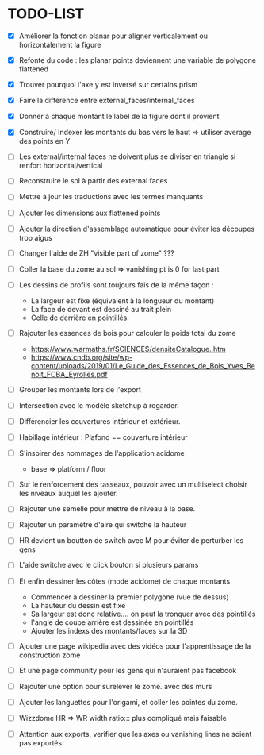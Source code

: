 # TODO-LIST

* [x] Améliorer la fonction planar pour aligner verticalement ou horizontalement la figure
* [x] Refonte du code : les planar points deviennent une variable de polygone flattened
* [x] Trouver pourquoi l'axe y est inversé sur certains prism
* [x] Faire la différence entre external_faces/internal_faces
* [x] Donner à chaque montant le label de la figure dont il provient
* [x] Construire/ Indexer les montants du bas vers le haut => utiliser average des points en Y

* [ ] Les external/internal faces ne doivent plus se diviser en triangle si renfort horizontal/vertical


* [ ] Reconstruire le sol à partir des external faces


* [ ] Mettre à jour les traductions avec les termes manquants

* [ ] Ajouter les dimensions aux flattened points
  
* [ ] Ajouter la direction d'assemblage automatique pour éviter les découpes trop aigus
  
* [ ] Changer l'aide de ZH "visible part  of zome" ???  
* [ ] Coller la base du zome au sol => vanishing pt is 0 for last part
  
* [ ] Les dessins de profils sont toujours fais de la même façon :
  
  * La largeur est fixe (équivalent à la longueur du montant)
  * La face de devant est dessiné au trait plein
  * Celle de derrière en pointillés.

* [ ] Rajouter les essences de bois pour calculer le poids total du zome
  
  * https://www.warmaths.fr/SCIENCES/densiteCatalogue..htm
  * https://www.cndb.org/site/wp-content/uploads/2019/01/Le_Guide_des_Essences_de_Bois_Yves_Benoit_FCBA_Eyrolles.pdf

* [ ] Grouper les montants lors de l'export

* [ ] Intersection avec le modèle sketchup à regarder.

* [ ] Différencier les couvertures intérieur et extérieur. 

* [ ] Habillage intérieur : Plafond == couverture intérieur

* [ ] S'inspirer des nommages de l'application acidome 
  
  * base => platform / floor

* [ ] Sur le renforcement des tasseaux,
  pouvoir avec un multiselect choisir les niveaux auquel les ajouter.

* [ ] Rajouter une semelle pour mettre de niveau à la base.

* [ ] Rajouter un paramètre d'aire qui switche la hauteur

* [ ] HR devient un boutton de switch avec M pour éviter de perturber les gens

* [ ] L'aide switche avec le click bouton si plusieurs params

* [ ] Et enfin dessiner les côtes (mode acidome) de chaque montants
  
  * Commencer à dessiner la premier polygone (vue de dessus)
  * La hauteur du dessin est fixe
  * Sa largeur est donc relative.... on peut la tronquer avec des pointillés
  * l'angle de coupe arrière est dessinée en pointillés
  * Ajouter les indexs des montants/faces sur la 3D

* [ ] Ajouter une page wikipedia avec des vidéos pour l'apprentissage de la construction zome

* [ ] Et une page community pour les gens qui n'auraient pas facebook

* [ ] Rajouter une option pour surelever le zome. avec des murs

* [ ] Ajouter les languettes pour l'origami, et coller les pointes du zome.

* [ ] Wizzdome HR => WR width ratio::: plus compliqué mais faisable

* [ ] Attention aux exports, verifier que les axes ou vanishing lines ne soient pas exportés
